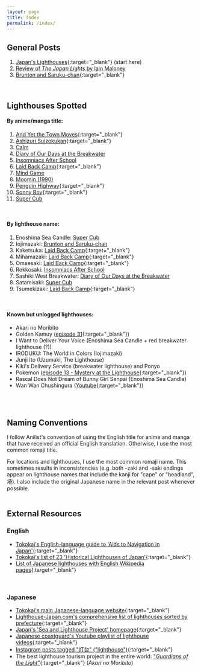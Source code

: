 ```yaml
---
layout: page
title: Index
permalink: /index/
---
```


## General Posts
1. [Japan's Lighthouses](/Japans-Lighthouses){:target="_blank"} (start here)
2. [Review of <i>The Japan Lights</i> by Iain Maloney]()
3. [Brunton and Saruku-chan](/brunton-and-saruku-chan){:target="_blank"}
<br />

## Lighthouses Spotted
#### By anime/manga title:
1. [And Yet the Town Moves](/soremachi/){:target="_blank"}
2. [Ashizuri Suizokukan](/ashizuri-suizokukan/){:target="_blank"}
1. [Calm]()
2. [Diary of Our Days at the Breakwater]()
3. [Insomniacs After School]()
4. [Laid Back Camp](/laid-back-camp/){:target="_blank"}
5. [Mind Game]()
6. [Moomin (1990)]()
7. [Penguin Highway](/penguin-highway){:target="_blank"}
8. [Sonny Boy](/sonny-boy/){:target="_blank"}
9. [Super Cub]()
<br />

#### By lighthouse name:
1. Enoshima Sea Candle: [Super Cub]()
1. Iojimazaki: [Brunton and Saruku-chan]()
1. Kaketsuka: [Laid Back Camp](/laid-back-camp/){:target="_blank"}
1. Mihamazaki: [Laid Back Camp](/laid-back-camp/){:target="_blank"}
1. Omaesaki: [Laid Back Camp](/laid-back-camp/){:target="_blank"}
1. Rokkosaki: [Insomniacs After School]()
1. Sashiki West Breakwater: [Diary of Our Days at the Breakwater]()
1. Satamisaki: [Super Cub]()
1. Tsumekizaki: [Laid Back Camp](/laid-back-camp/){:target="_blank"}
<br />

#### Known but unlogged lighthouses:
- Akari no Moribito
- Golden Kamuy ([episode 31](https://twitter.com/kamuy_anime/status/1455014232370544643){:target="_blank"})
- I Want to Deliver Your Voice (Enoshima Sea Candle + red breakwater lighthouse (?))
- IRODUKU: The World in Colors (Iojimazaki)
- Junji Ito (Uzumaki, The Lighthouse)
- Kiki's Delivery Service (breakwater lighthouse) and Ponyo
- Pokemon ([episode 13 - Mystery at the Lighthouse](https://bulbapedia.bulbagarden.net/wiki/EP013){:target="_blank"})
- Rascal Does Not Dream of Bunny Girl Senpai (Enoshima Sea Candle)
- Wan Wan Chushingura ([Youtube](https://youtu.be/SF43Rgqba8Q?t=2760){:target="_blank"})
<br />
<br />

## Naming Conventions
I follow Anilist's convention of using the English title for anime and manga that have received an official English translation. Otherwise, I use the most common romaji title.

For locations and lighthouses, I use the most common romaji name. This sometimes results in inconsistencies (e.g. both -zaki and -saki endings appear on lighthouse names that include the kanji for "cape" or "headland", 埼). I also include the original Japanese name in the relevant post whenever possible.
<br />
<br />

## External Resources
### English
- [Tokokai's English-language guide to 'Aids to Navigation in Japan'](https://www.tokokai.org/en/aids-to-navigation/){:target="_blank"}
- [Tokokai's list of 23 'Historical Lighthouses of Japan'](https://www.tokokai.org/en/historical-lighthouses-japan/){:target="_blank"}
- [List of Japanese lighthouses with English Wikipedia pages](https://en.wikipedia.org/wiki/Category:Lighthouses_in_Japan){:target="_blank"}
<br />

### Japanese
- [Tokokai's main Japanese-language website](https://www.tokokai.org/){:target="_blank"}
- [Lighthouse-Japan.com's comprehensive list of lighthouses sorted by prefecture](https://lighthouse-japan.com/){:target="_blank"}
- [Japan's 'Sea and Lighthouse Project' homepage](https://toudai.uminohi.jp/){:target="_blank"}
- [Japanese coastguard's Youtube playlist of lighthouse videos](https://www.youtube.com/playlist?list=PLUNf8evUOpBUZ3SFBlZtMkACnuFE5KmqV){:target="_blank"}
- [Instagram posts tagged "灯台" ("lighthouse")](https://www.instagram.com/explore/tags/%E7%81%AF%E5%8F%B0/){:target="_blank"}
- The best lighthouse tourism project in the entire world: ["*Guardians of the Light*"](https://akarinomoribito.com/){:target="_blank"} (<i>Akari no Moribito</i>)